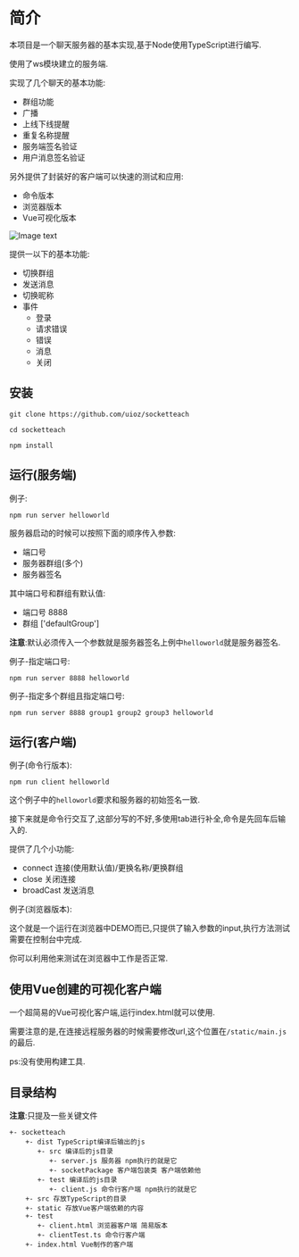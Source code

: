 # 简介

本项目是一个聊天服务器的基本实现,基于Node使用TypeScript进行编写.

使用了ws模块建立的服务端.

实现了几个聊天的基本功能:
 - 群组功能
 - 广播
 - 上线下线提醒
 - 重复名称提醒
 - 服务端签名验证
 - 用户消息签名验证

另外提供了封装好的客户端可以快速的测试和应用:
 - 命令版本
 - 浏览器版本
 - Vue可视化版本

![Image text](https://github.com/uioz/socketteach/blob/master/static/screenshot.jpg)

提供一以下的基本功能:
 - 切换群组
 - 发送消息
 - 切换昵称
 - 事件
   - 登录
   - 请求错误
   - 错误
   - 消息
   - 关闭


## 安装

```
git clone https://github.com/uioz/socketteach

cd socketteach

npm install
```

## 运行(服务端)

例子:
```
npm run server helloworld
```

服务器启动的时候可以按照下面的顺序传入参数:
 - 端口号
 - 服务器群组(多个)
 - 服务器签名

其中端口号和群组有默认值:
 - 端口号 8888
 - 群组 ['defaultGroup']

**注意**:默认必须传入一个参数就是服务器签名上例中`helloworld`就是服务器签名.

例子-指定端口号:
```
npm run server 8888 helloworld
```

例子-指定多个群组且指定端口号:
```
npm run server 8888 group1 group2 group3 helloworld
```

## 运行(客户端)

例子(命令行版本):
```
npm run client helloworld
```
这个例子中的`helloworld`要求和服务器的初始签名一致.

接下来就是命令行交互了,这部分写的不好,多使用tab进行补全,命令是先回车后输入的.

提供了几个小功能:
 - connect 连接(使用默认值)/更换名称/更换群组
 - close 关闭连接
 - broadCast 发送消息

例子(浏览器版本):

这个就是一个运行在浏览器中DEMO而已,只提供了输入参数的input,执行方法测试需要在控制台中完成.

你可以利用他来测试在浏览器中工作是否正常.

## 使用Vue创建的可视化客户端

一个超简易的Vue可视化客户端,运行index.html就可以使用.

需要注意的是,在连接远程服务器的时候需要修改url,这个位置在`/static/main.js`的最后.

ps:没有使用构建工具.


## 目录结构

**注意**:只提及一些关键文件
```
+- socketteach  
    +- dist TypeScript编译后输出的js
       +- src 编译后的js目录
          +- server.js 服务器 npm执行的就是它
          +- socketPackage 客户端包装类 客户端依赖他
       +- test 编译后的js目录
          +- client.js 命令行客户端 npm执行的就是它
    +- src 存放TypeScript的目录  
    +- static 存放Vue客户端依赖的内容
    +- test  
       +- client.html 浏览器客户端 简易版本
       +- clientTest.ts 命令行客户端
    +- index.html Vue制作的客户端
```





